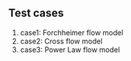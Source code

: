 Test cases
----------
1. case1: Forchheimer flow model
2. case2: Cross flow model
3. case3: Power Law flow model
